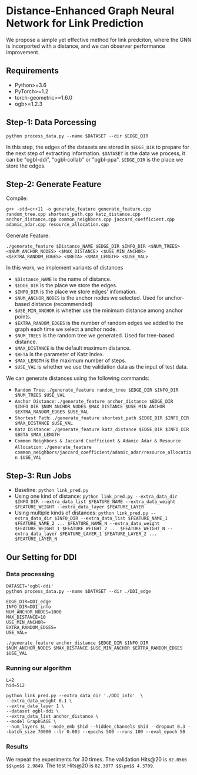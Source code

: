 #  Distance-Enhanced Graph Neural Network for Link Prediction

We propose a simple yet effective method for link predciton, where the GNN is incorported with a distance, and we can observer performance improvement.

## Requirements

- Python>=3.6
- PyTorch>=1.2
- torch-geometric>=1.6.0
- ogb>=1.2.3

## Step-1: Data Porcessing

    python process_data.py --name $DATASET --dir $EDGE_DIR
    
In this step, the edges of the datasets are stored in `$EDGE_DIR` to prepare for the next step of extracting information. 
`$DATASET` is the data we process, it can be "ogbl-ddi", "ogbl-collab" or "ogbl-ppa". 
`$EDGE_DIR` is the place we store the edges.

## Step-2: Generate Feature

Compile:

    g++ -std=c++11 -o generate_feature generate_feature.cpp random_tree.cpp shortest_path.cpp katz_distance.cpp anchor_distance.cpp common_neighbors.cpp jaccard_coefficient.cpp adamic_adar.cpp resource_allocation.cpp
    
Generate Feature:

    ./generate_feature $Distance_NAME $EDGE_DIR $INFO_DIR <$NUM_TREES> <$NUM_ANCHOR_NODES> <$MAX_DISTANCE> <$USE_MIN_ANCHOR> <$EXTRA_RANDOM_EDGES> <$BETA> <$MAX_LENGTH> <$USE_VAL>

In this work, we implement variants of distances

- `$Distance_NAME` is the name of distance. 
- `$EDGE_DIR` is the place we store the edges. 
- `$INFO_DIR` is the place we store edges' infomation. 
- `$NUM_ANCHOR_NODES` is the anchor nodes we selected. Used for anchor-based distance (recommended)
- `$USE_MIN_ANCHOR` is whether use the minimum distance among anchor points.
- `$EXTRA_RANDOM_EDGES` is the number of random edges we added to the graph each time we select a anchor node.
- `$NUM_TREES` is the random tree we generated. Used for tree-based distance.
- `$MAX_DISTANCE` is the default maximum distance. 
- `$BETA` is the parameter of Katz Index. 
- `$MAX_LENGTH` is the maximum number of steps. 
- `$USE_VAL` is whether we use the validation data as the input of test data.

We can generate distances using the following commands:
- `Random Tree`: `./generate_feature random_tree $EDGE_DIR $INFO_DIR $NUM_TREES $USE_VAL`
- `Anchor Distance`: `./generate_feature anchor_distance $EDGE_DIR $INFO_DIR $NUM_ANCHOR_NODES $MAX_DISTANCE $USE_MIN_ANCHOR $EXTRA_RANDOM_EDGES $USE_VAL`
- `Shortest Path`: `./generate_feature shortest_path $EDGE_DIR $INFO_DIR $MAX_DISTANCE $USE_VAL`
- `Katz Distance`: `./generate_feature katz_distance $EDGE_DIR $INFO_DIR $BETA $MAX_LENGTH`
- `Common Neighbors & Jaccard Coefficient & Adamic Adar & Resource Allocation`: `./generate_feature common_neighbors/jaccard_coefficient/adamic_adar/resource_allocation $USE_VAL`

## Step-3: Run Jobs

- Baseline: `python link_pred.py`
- Using one kind of distance: `python link_pred.py --extra_data_dir $INFO_DIR --extra_data_list $FEATURE_NAME --extra_data_weight $FEATURE_WEIGHT --extra_data_layer $FEATURE_LAYER`
- Using multiple kinds of distances: `python link_pred.py --extra_data_dir $INFO_DIR --extra_data_list $FEATURE_NAME_1 $FEATURE_NAME_2 ... $FEATURE_NAME_N --extra_data_weight $FEATURE_WEIGHT_1 $FEATURE_WEIGHT_2 ... $FEATURE_WEIGHT_N --extra_data_layer $FEATURE_LAYER_1 $FEATURE_LAYER_2 ... $FEATURE_LAYER_N`

    
## Our Setting for DDI

### Data processing
```
DATASET='ogbl-ddi'
python process_data.py --name $DATASET --dir ./DDI_edge

EDGE_DIR=DDI_edge
INFO_DIR=DDI_info
NUM_ANCHOR_NODES=1000
MAX_DISTANCE=10
USE_MIN_ANCHOR=
EXTRA_RANDOM_EDGES=
USE_VAL=

./generate_feature anchor_distance $EDGE_DIR $INFO_DIR $NUM_ANCHOR_NODES $MAX_DISTANCE $USE_MIN_ANCHOR $EXTRA_RANDOM_EDGES $USE_VAL
```

### Running our algorithm
```
L=2
hid=512

python link_pred.py --extra_data_dir './DDI_info'  \
--extra_data_weight 0.1 \
--extra_data_layer 1 \
--dataset ogbl-ddi \
--extra_data_list anchor_distance \
--model GraphSAGE \
--num_layers $L --node_emb $hid --hidden_channels $hid --dropout 0.3 --batch_size 70000 --lr 0.003 --epochs 500 --runs 100 --eval_epoch 50
```

### Results
We repeat the experiments for 30 times. The validation Hits@20 is `82.0566 $$\pm$$ 2.9849`. The test Hits@20 is `82.3877 $$\pm$$ 4.3709`.
